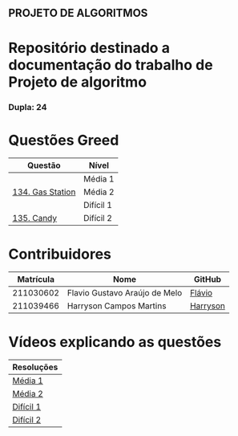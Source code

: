 ## PROJETO DE ALGORITMOS

# Repositório destinado a documentação do trabalho de Projeto de algoritmo

### Dupla: 24

# Questões Greed

<center>

</head>
<body>

<table>
    <thead>
        <tr>
            <th>Questão</th>
            <th>Nível</th>
        </tr>
    </thead>
    <tbody>
        <tr>
            <td><a href="/medias/Question1_media.md" target="_blank"></td>
            <td>Média 1</td>
        <tr>
            <td><a href="/medias/Question2_media.md" target="_blank">134. Gas Station</td>
            <td>Média 2</td>
        </tr>
        </tr>
        <tr>
            <td><a href="/dificeis/Question1_dificil.md" target="_blank"></td>
            <td>Difícil 1</td>
        </tr>
        <tr>
            <td><a href="/dificeis/Question2_dificil.md" target="_blank">135. Candy</td>
            <td>Difícil 2</td>
        </tr>
    </tbody>
</table>

</body>
</html>

</center>

# Contribuidores

<center>

</head>
<body>

<table>
    <thead>
        <tr>
            <th>Matrícula</th>
            <th>Nome</th>
            <th>GitHub</th>
        </tr>
    </thead>
    <tbody>
        <tr>
            <td>211030602</td>
            <td>Flavio Gustavo Araújo de Melo</td>
            <td><a href="https://github.com/flavioovatsug" target="_blank">Flávio</a></td>
        </tr>
        <tr>
            <td>211039466</td>
            <td>Harryson Campos Martins</td>
            <td><a href="https://github.com/harry-cmartin" target="_blank">Harryson</a></td>
        </tr>
    </tbody>
</table>

</body>
</html>

</center>

# Vídeos explicando as questões


</head>
<body>

<table>
    <thead>
        <tr>
            <th>Resoluções</th>
        </tr>
    </thead>
    <tbody>
        <tr>
            <td><a href="https://youtu.be/J29t0P8qfAM?si=a9pwVa63MEuzH2fs" target="_blank">Média 1</a></td>
        </tr>
        <tr>
            <td><a href="https://youtu.be/SXKLJt_mIh8" target="_blank">Média 2</a></td>
        </tr>
        <tr>
            <td><a href="https://youtu.be/XIqldVec3Zw?si=6s47igGMc88YH2Lu" target="_blank">Difícil 1</a></td>
        </tr>
        <tr>
            <td><a href="https://youtu.be/-wWgzLhX2mA" target="_blank">Difícil 2</a></td>
        </tr>
    </tbody>
</table>

</body>
</html>